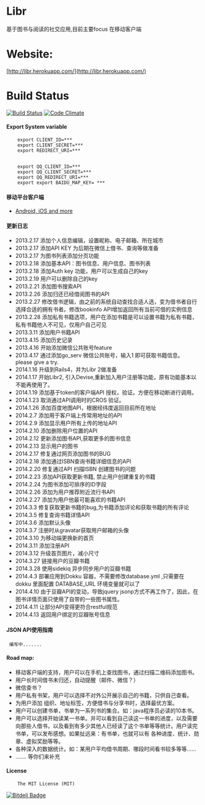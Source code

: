 Libr
====

基于图书与阅读的社交应用,目前主要focus 在移动客户端

Website:
====
[http://libr.herokuapp.com/](http://libr.herokuapp.com/)

Build Status
====
[![Build Status](https://travis-ci.org/wahyd4/Libr.png?branch=master)](https://travis-ci.org/wahyd4/Libr)
[![Code Climate](https://codeclimate.com/github/wahyd4/Libr.png)](https://codeclimate.com/github/wahyd4/Libr)
#### Export System variable

        export CLIENT_ID=***
        export CLIENT_SECRET=***
        export REDIRECT_URI=***


        export QQ_CLIENT_ID=***
        export QQ_CLIENT_SECRET=***
        export QQ_REDIRECT_URI=***
        export export BAIDU_MAP_KEY= ***

#### 移动平台客户端

* [Android, iOS and more][3]


#### 更新日志
 * 2013.2.17 添加个人信息编辑，设置昵称、电子邮箱、所在城市
 * 2013.2.17 添加API KEY 为后期在微信上借书、查询等做准备
 * 2013.2.17 为图书列表添加分页功能
 * 2013.2.18 添加基本API：图书信息、用户信息、图书列表
 * 2013.2.18 添加Auth key 功能，用户可以生成自己的key
 * 2013.2.19 用户可以删除自己的key
 * 2013.2.21 添加图书搜索API
 * 2013.2.26 添加归还已经借阅图书的API
 * 2013.2.27 修改借书逻辑，由之前的系统自动查找合适人选，变为借书者自行选择合适的拥有书者。修改bookinfo API增加返回所有当前可借的实例信息
 * 2013.2.28 添加私有书籍选项，用户在添加书籍是可以设置书籍为私有书籍，私有书籍他人不可见，仅用户自己可见
 * 2013.3.11 添加用户书籍API
 * 2013.4.15 添加历史记录
 * 2013.4.16 开始添加微信公共账号feature
 * 2013.4.17 通过添加go_serv 微信公共账号，输入1 即可获取书籍信息。please give a try.
 * 2014.1.16 升级到Rails4，并为Libr 2做准备
 * 2014.1.17 开始Libr2, 引入Devise,重新加入用户注册等功能，原有功能基本以不能再使用了。
 * 2014.1.19 添加基于token的客户端API 授权，验证。方便在移动断进行调用。
 * 2014.1.23 取消通过API调用时的CROS 验证。
 * 2014.1.26 添加百度地图API，根据经纬度返回目前所在地址
 * 2014.2.7  添加用于客户端上传常用地址的API
 * 2014.2.9  添加显示用户所有上传的地址API
 * 2014.2.10 添加删除用户位置的API
 * 2014.2.12 更新添加图书API,获取更多的图书信息
 * 2014.2.13 显示用户的图书
 * 2014.2.17 修复通过网页添加图书的BUG
 * 2014.2.18 添加通过ISBN查询书籍详细信息的API
 * 2014.2.20 修复通过API 扫描ISBN 创建图书的问题
 * 2014.2.23 添加API获取更新书籍, 禁止用户创建重复的书籍
 * 2014.2.24 为图书添加可排序的ID字段
 * 2014.2.26 添加为用户推荐附近流行书API
 * 2014.2.27 添加为用户他最可能喜欢的书籍API
 * 2014.3.3  修复获取更新书籍的bug,为书籍添加评论和获取书籍的所有评论
 * 2014.3.5  修复查询书籍详情API
 * 2014.3.6  添加默认头像
 * 2014.3.7  注册时从gravatar获取用户邮箱的头像
 * 2014.3.10 为移动端更换新的首页
 * 2014.3.11 添加注册API
 * 2014.3.12 升级首页图片，减小尺寸
 * 2014.3.27 链接用户的豆瓣书籍
 * 2014.3.28 使用sidekiq 异步同步用户的豆瓣书籍
 * 2014.4.3  部署应用到Dokku 容器，不需要修改database.yml ,只需要在dokku 里面配置 DATABASE_URL 环境变量就可以了
 * 2014.4.10 由于豆瓣API的变动，导致jquery jsonp方式不再工作了，因此，在图书详情页面只使用了自带的一些图书属性。
 * 2014.4.11 让部分API变得更符合restful规范
 * 2014.4.13 返回用户绑定的豆瓣账号信息




#### JSON API使用指南

     编写中.......

#### Road map:
* 移动客户端的支持，用户可以在手机上查找图书，通过扫描二维码添加图书。
* 用户长时间借书未归还，自动提醒（邮件、微信？）
* 微信查书？
* 用户私有书架，用户可以选择不对外公开展示自己的书籍，只供自己查看。
* 为用户添加 组织、地址标签，方便借书与分享书时，选择最优方案。
* 用户可以创建书单，书单为一系列书的集合。如：java程序员必读的10本书。
* 用户可以选择开始读某一书单。并可以看到自己读这一书单的进度，以及需要向那些人借书，以及看到有多少其他人已经读了这个书单等等统计。用户读完书单，可以发布感想。如果扯远来：有书单，也就可以有 各种进度、统计、勋章、虚拟奖励等等。
* 各种深入的数据统计。如：某用户平均借书周期、哪段时间看书较多等等......
* ....... 等你们来补充


#### License
        The MIT License (MIT)

[3]:https://github.com/wahyd4/Libr-mobile
[4]:https://github.com/xiaoboa/Libr-client


[![Bitdeli Badge](https://d2weczhvl823v0.cloudfront.net/wahyd4/libr/trend.png)](https://bitdeli.com/free "Bitdeli Badge")

